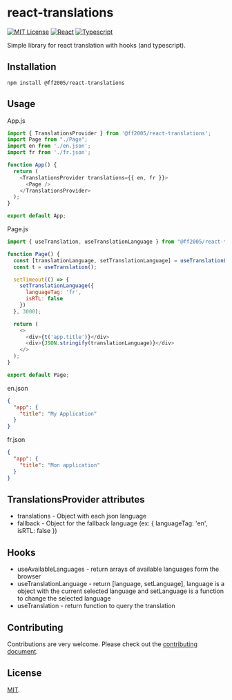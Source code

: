 # react-translations

[![MIT License](https://img.shields.io/npm/l/react-native-template-iso-starter)](https://opensource.org/licenses/MIT)
[![React](https://img.shields.io/badge/react-16.8.0-68D3FC?logo=react)](https://reactjs.org/)
[![Typescript](https://img.shields.io/badge/typescript-4.1.5-007ACC?logo=typescript)](https://www.typescriptlang.org/)

Simple library for react translation with hooks (and typescript).

## Installation

`npm install @ff2005/react-translations`

## Usage

App.js
```javascript
import { TranslationsProvider } from '@ff2005/react-translations';
import Page from "./Page";
import en from './en.json';
import fr from './fr.json';

function App() {
  return (
    <TranslationsProvider translations={{ en, fr }}>
      <Page />
    </TranslationsProvider>
  );
}

export default App;
```


Page.js
```javascript
import { useTranslation, useTranslationLanguage } from "@ff2005/react-translations";

function Page() {
  const [translationLanguage, setTranslationLanguage] = useTranslationLanguage();
  const t = useTranslation();

  setTimeout(() => {
    setTranslationLanguage({
      languageTag: 'fr',
      isRTL: false
    })
  }, 3000);

  return (
    <>
      <div>{t('app.title')}</div>
      <div>{JSON.stringify(translationLanguage)}</div>
    </>
  );
}

export default Page;
```


en.json
```json
{
  "app": {
    "title": "My Application"
  }
}
```


fr.json
```json
{
  "app": {
    "title": "Mon application"
  }
}

```

## TranslationsProvider attributes

- translations - Object with each json language
- fallback - Object for the fallback language (ex: { languageTag: 'en', isRTL: false }) 

## Hooks

- useAvailableLanguages - return arrays of available languages form the browser
- useTranslationLanguage - return [language, setLanguage], language is a object with the current selected language and setLanguage is a function to change the selected language
- useTranslation - return function to query the translation

## Contributing

Contributions are very welcome. Please check out the [contributing document](CONTRIBUTING.md).

## License

[MIT](LICENSE).

